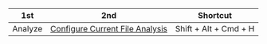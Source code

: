 | 1st     | 2nd                             | Shortcut              | 
|---------|---------------------------------|-----------------------|
| Analyze | [Configure Current File Analysis](https://www.jetbrains.com/help/idea/changing-highlighting-level-for-the-current-file.html) | Shift + Alt + Cmd + H | 
